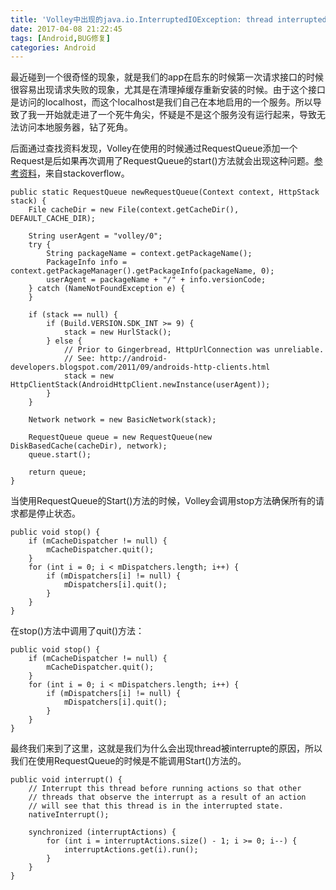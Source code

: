 ```yaml
---
title: 'Volley中出现的java.io.InterruptedIOException: thread interrupted'
date: 2017-04-08 21:22:45
tags: [Android,BUG修复]
categories: Android
---
```


最近碰到一个很奇怪的现象，就是我们的app在启东的时候第一次请求接口的时候很容易出现请求失败的现象，尤其是在清理掉缓存重新安装的时候。由于这个接口是访问的localhost，而这个localhost是我们自己在本地启用的一个服务。所以导致了我一开始就走进了一个死牛角尖，怀疑是不是这个服务没有运行起来，导致无法访问本地服务器，钻了死角。

后面通过查找资料发现，Volley在使用的时候通过RequestQueue添加一个Request是后如果再次调用了RequestQueue的start()方法就会出现这种问题。[参考资料](http://stackoverflow.com/questions/31158858/random-com-android-volley-noconnection-error-java-io-interruptedioexception-st)，来自stackoverflow。

<!-- more -->


	public static RequestQueue newRequestQueue(Context context, HttpStack stack) {
	    File cacheDir = new File(context.getCacheDir(), DEFAULT_CACHE_DIR);
	
	    String userAgent = "volley/0";
	    try {
	        String packageName = context.getPackageName();
	        PackageInfo info = context.getPackageManager().getPackageInfo(packageName, 0);
	        userAgent = packageName + "/" + info.versionCode;
	    } catch (NameNotFoundException e) {
	    }
	
	    if (stack == null) {
	        if (Build.VERSION.SDK_INT >= 9) {
	            stack = new HurlStack();
	        } else {
	            // Prior to Gingerbread, HttpUrlConnection was unreliable.
	            // See: http://android-developers.blogspot.com/2011/09/androids-http-clients.html
	            stack = new HttpClientStack(AndroidHttpClient.newInstance(userAgent));
	        }
	    }
	
	    Network network = new BasicNetwork(stack);
	
	    RequestQueue queue = new RequestQueue(new DiskBasedCache(cacheDir), network);
	    queue.start();
	
	    return queue;	
	}
	
	
当使用RequestQueue的Start()方法的时候，Volley会调用stop方法确保所有的请求都是停止状态。
		
	public void stop() {
	    if (mCacheDispatcher != null) {
	        mCacheDispatcher.quit();
	    }
	    for (int i = 0; i < mDispatchers.length; i++) {
	        if (mDispatchers[i] != null) {
	            mDispatchers[i].quit();
	        }
	    }
	}		
	
	
在stop()方法中调用了quit()方法：

	public void stop() {
	    if (mCacheDispatcher != null) {
	        mCacheDispatcher.quit();
	    }
	    for (int i = 0; i < mDispatchers.length; i++) {
	        if (mDispatchers[i] != null) {
	            mDispatchers[i].quit();
	        }
	    }
	}	
	
	
最终我们来到了这里，这就是我们为什么会出现thread被interrupte的原因，所以我们在使用RequestQueue的时候是不能调用Start()方法的。

	public void interrupt() {
	    // Interrupt this thread before running actions so that other
	    // threads that observe the interrupt as a result of an action
	    // will see that this thread is in the interrupted state.
	    nativeInterrupt();
	
	    synchronized (interruptActions) {
	        for (int i = interruptActions.size() - 1; i >= 0; i--) {
	            interruptActions.get(i).run();
	        }
	    }
	}	